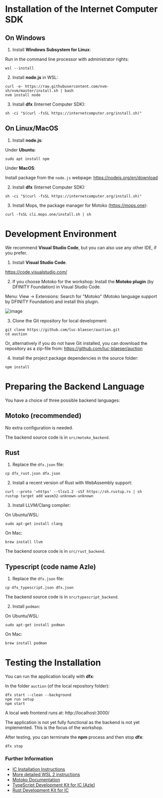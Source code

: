 # Installation of the Internet Computer SDK

## On Windows
1. Install **Windows Subsystem for Linux**:

Run in the command line processor with administrator rights:
```
wsl --install
```

2. Install **node.js** in WSL: 

```
curl -o- https://raw.githubusercontent.com/nvm-sh/nvm/master/install.sh | bash
nvm install node
```

3. Install **dfx** (Internet Computer SDK): 

```
sh -ci "$(curl -fsSL https://internetcomputer.org/install.sh)"
```

## On Linux/MacOS
1. Install **node.js**:

Under **Ubuntu**: 
```
sudo apt install npm
```

Under **MacOS**: 

Install package from the `node.js` webpage: https://nodejs.org/en/download

2. Install **dfx** (Internet Computer SDK): 

```
sh -ci "$(curl -fsSL https://internetcomputer.org/install.sh)"
```

3. Install Mops, the package manager for Motoko (https://mops.one):

```
curl -fsSL cli.mops.one/install.sh | sh
```

# Development Environment

We recommend **Visual Studio Code**, but you can also use any other IDE, if you prefer.

1. Install **Visual Studio Code**.

https://code.visualstudio.com/

2. If you choose Motoko for the workshop: Install the **Motoko plugin** (by DFINITY Foundation) in Visual Studio Code.

Menu: View -> Extensions:
Search for "Motoko" (Motoko language support by DFINITY Foundation) and install this plugin.

![image](https://github.com/luc-blaeser/auction/assets/112870813/742d8cf8-f45b-4104-a6d7-455fa9d4a8a4)

3. Clone the Git repository for local development:

```
git clone https://github.com/luc-blaeser/auction.git
cd auction
```

Or, alternatively if you do not have Git installed, you can download the repository as a zip-file from: https://github.com/luc-blaeser/auction

4. Install the project package dependencies in the source folder:

```
npm install
```

# Preparing the Backend Language

You have a choice of three possible backend languages:

## Motoko (recommended)

No extra configuration is needed.

The backend source code is in `src/motoko_backend`.

## Rust

1. Replace the `dfx.json` file:

```
cp dfx_rust.json dfx.json
```

2. Install a recent version of Rust with WebAssembly support:

```
curl --proto '=https' --tlsv1.2 -sSf https://sh.rustup.rs | sh
rustup target add wasm32-unknown-unknown
```

3. Install LLVM/Clang compiler:

On Ubuntu/WSL:

```
sudo apt-get install clang
```

On Mac:

```
brew install llvm
```

The backend source code is in `src/rust_backend`.

## Typescript (code name Azle)

1. Replace the `dfx.json` file:

```
cp dfx_typescript.json dfx.json
```

The backend source code is in `src/typescript_backend`.

2. Install `podman`:

On Ubuntu/WSL:

```
sudo apt-get install podman
```

On Mac:

```
brew install podman
```

# Testing the Installation

You can run the application locally with **dfx**:

In the folder `auction` (of the local repository folder):
```
dfx start --clean --background
npm run setup
npm start
```

A local web frontend runs at: http://localhost:3000/

The application is not yet fully functional as the backend is not yet implemented. This is the focus of the workshop.

After testing, you can terminate the **npm** process and then stop **dfx**:
```
dfx stop
```

### Further Information

* [IC Installation Instructions](https://internetcomputer.org/docs/current/developer-docs/setup/install)
* [More detailed WSL 2 instructions](https://learn.microsoft.com/en-us/windows/wsl/install)
* [Motoko Documentation](https://internetcomputer.org/docs/current/motoko/main/motoko)
* [TypeScript Development Kit for IC (Azle)](https://internetcomputer.org/docs/current/developer-docs/backend/typescript)
* [Rust Development Kit for IC](https://internetcomputer.org/docs/current/developer-docs/backend/rust)

